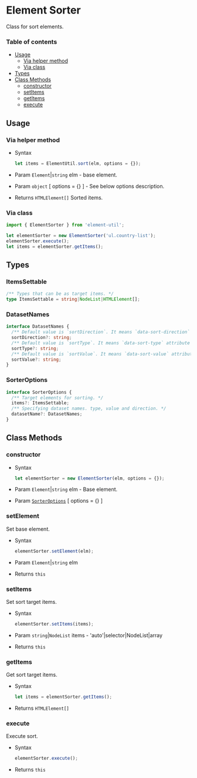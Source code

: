 # Element Sorter

Class for sort elements.

### Table of contents

- [Usage](#usage)
  - [Via helper method](#via-helper-method)
  - [Via class](#via-class)
- [Types](#types)
- [Class Methods](#class-methods)
  - [constructor](#constructor)
  - [setItems](#setitems)
  - [getItems](#getitems)
  - [execute](#execute)

## Usage

### Via helper method

- Syntax

  ``` js
  let items = ElementUtil.sort(elm, options = {});
  ```

- Param  `Element`|`string` elm - base element.
- Param  `object` [ options = {} ] - See below options description.
- Returns `HTMLElement[]` Sorted items.

### Via class

``` js
import { ElementSorter } from 'element-util';

let elementSorter = new ElementSorter('ul.country-list');
elementSorter.execute();
let items = elementSorter.getItems();
```

## Types

### ItemsSettable

``` ts
/** Types that can be as target items. */
type ItemsSettable = string|NodeList|HTMLElement[];
```

### DatasetNames

``` ts
interface DatasetNames {
  /** Default value is `sortDirection`. It means `data-sort-direction` attribute in html. */
  sortDirection?: string;
  /** Default value is `sortType`. It means `data-sort-type` attribute in html. */
  sortType?: string;
  /** Default value is `sortValue`. It means `data-sort-value` attribute in html. */
  sortValue?: string;
}
```

### SorterOptions

``` ts
interface SorterOptions {
  /** Target elements for sorting. */
  items?: ItemsSettable;
  /** Specifying dataset names. type, value and direction. */
  datasetName?: DatasetNames;
}
```

## Class Methods

### constructor

- Syntax

  ``` js
  let elementSorter = new ElementSorter(elm, options = {});
  ```

- Param `Element`|`string` elm - Base element.
- Param [`SorterOptions`](#sorteroptions) [ options = {} ]

### setElement

Set base element.

- Syntax

  ``` js
  elementSorter.setElement(elm);
  ```

- Param  `Element`|`string` elm
- Returns `this`

### setItems

Set sort target items.

- Syntax

  ``` js
  elementSorter.setItems(items);
  ```

- Param  `string`|`NodeList` items - 'auto'|selector|NodeList|array
- Returns `this`

### getItems

Get sort target items.

- Syntax

  ``` js
  let items = elementSorter.getItems();
  ```

- Returns `HTMLElement[]`

### execute

Execute sort.

- Syntax

  ``` js
  elementSorter.execute();
  ```

- Returns `this`
